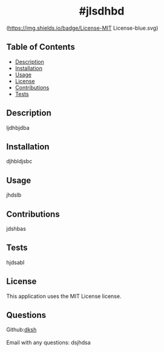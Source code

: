 
  
  <h1 align="center">#jlsdhbd</h1>

  (https://img.shields.io/badge/License-MIT License-blue.svg)<br />

  ## Table of Contents
  - [Description](#description)
  - [Installation](#installation)
  - [Usage](#usage)
  - [License](#license)
  - [Contributions](#contributions)
  - [Tests](#tests)

## Description
  ljdhbjdba

  ## Installation
  djhbldjsbc

  ## Usage
  jhdslb 
  
  ## Contributions
  jdshbas

  ## Tests
  hjdsabl
  
  ## License
  This application uses the MIT License license.

  ## Questions
  Github:[dksh](https://github.com/dksh)<br />
  <br />
  Email with any questions: dsjhdsa

